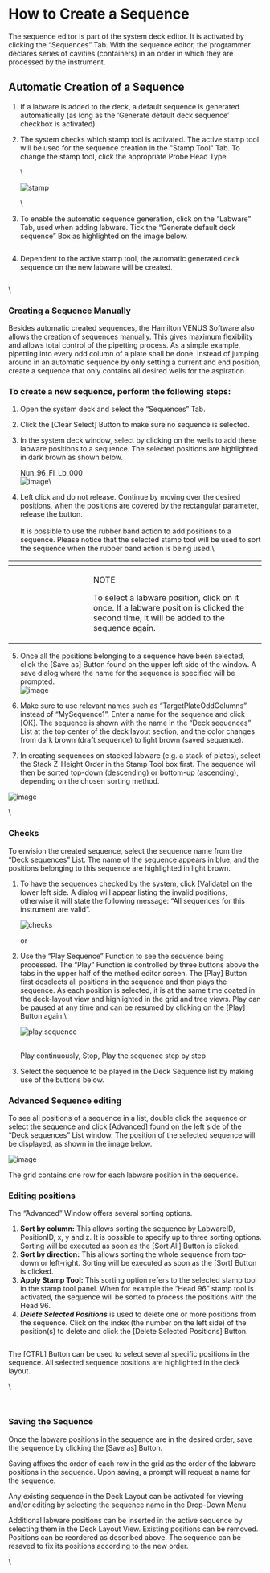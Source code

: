 # How to Create a Sequence

The sequence editor is part of the system deck editor. It is activated by clicking the “Sequences” Tab. With the sequence editor, the programmer declares series of cavities (containers) in an order in which they are processed by the instrument.

## Automatic Creation of a Sequence

1. If a labware is added to the deck, a default sequence is generated automatically (as long as the ‘Generate default deck sequence’ checkbox is activated).
2.  The system checks which stamp tool is activated. The active stamp tool will be used for the sequence creation in the "Stamp Tool" Tab. To change the stamp tool, click the appropriate Probe Head Type.

    \


    ![stamp](../../.gitbook/assets/Image\_446.gif)

    \

3.  To enable the automatic sequence generation, click on the “Labware” Tab, used when adding labware. Tick the “Generate default deck sequence” Box as highlighted on the image below.

    <figure><img src="../../.gitbook/assets/Image_447.png" alt=""><figcaption></figcaption></figure>
4. Dependent to the active stamp tool, the automatic generated deck sequence on the new labware will be created.

<figure><img src="../../.gitbook/assets/Image_448.jpg" alt=""><figcaption></figcaption></figure>

\


### Creating a Sequence Manually

Besides automatic created sequences, the Hamilton VENUS Software also allows the creation of sequences manually. This gives maximum flexibility and allows total control of the pipetting process. As a simple example, pipetting into every odd column of a plate shall be done. Instead of jumping around in an automatic sequence by only setting a current and end position, create a sequence that only contains all desired wells for the aspiration.



### To create a new sequence, perform the following steps:

1. Open the system deck and select the “Sequences” Tab.
2. Click the \[Clear Select] Button to make sure no sequence is selected.
3.  In the system deck window, select by clicking on the wells to add these labware positions to a sequence. The selected positions are highlighted in dark brown as shown below.



    Nun\_96\_Fl\_Lb\_000\
    ![image](../../.gitbook/assets/Image\_449.gif)\

4. Left click and do not release. Continue by moving over the desired positions, when the positions are covered by the rectangular parameter, release the button.\
   \
   It is possible to use the rubber band action to add positions to a sequence. Please notice that the selected stamp tool will be used to sort the sequence when the rubber band action is being used.\


<table data-header-hidden><thead><tr><th width="145"></th><th></th></tr></thead><tbody><tr><td><img src="../../.gitbook/assets/image (10) (1) (1) (1) (1) (1) (1) (1) (1) (1) (1) (1) (1) (1).png" alt="" data-size="original"></td><td><p>NOTE</p><p>To select a labware position, click on it once. If a labware position is clicked the second time, it will be added to the sequence again.</p></td></tr></tbody></table>

5.  Once all the positions belonging to a sequence have been selected, click the \[Save as] Button found on the upper left side of the window. A save dialog where the name for the sequence is specified will be prompted.\
    ![image](../../.gitbook/assets/Image\_451.jpg)


6. Make sure to use relevant names such as “TargetPlateOddColumns” instead of “MySequence1”. Enter a name for the sequence and click \[OK]. The sequence is shown with the name in the “Deck sequences” List at the top center of the deck layout section, and the color changes from dark brown (draft sequence) to light brown (saved sequence).
7. In creating sequences on stacked labware (e.g. a stack of plates), select the Stack Z-Height Order in the Stamp Tool box first. The sequence will then be sorted top-down (descending) or bottom-up (ascending), depending on the chosen sorting method.

![image](../../.gitbook/assets/Image\_452.png)

\


### Checks

To envision the created sequence, select the sequence name from the “Deck sequences” List. The name of the sequence appears in blue, and the positions belonging to this sequence are highlighted in light brown.

1.  To have the sequences checked by the system, click \[Validate] on the lower left side. A dialog will appear listing the invalid positions; otherwise it will state the following message: “All sequences for this instrument are valid”.

    ![checks](../../.gitbook/assets/Image\_453.gif)

    or
2.  Use the “Play Sequence” Function to see the sequence being processed. The “Play” Function is controlled by three buttons above the tabs in the upper half of the method editor screen. The \[Play] Button first deselects all positions in the sequence and then plays the sequence. As each position is selected, it is at the same time coated in the deck-layout view and highlighted in the grid and tree views. Play can be paused at any time and can be resumed by clicking on the \[Play] Button again.\


    ![play sequence](../../.gitbook/assets/Image\_454.gif)

    \
    Play continuously, Stop, Play the sequence step by step
3. Select the sequence to be played in the Deck Sequence list by making use of the buttons below.



### Advanced Sequence editing

To see all positions of a sequence in a list, double click the sequence or select the sequence and click \[Advanced] found on the left side of the “Deck sequences” List window. The position of the selected sequence will be displayed, as shown in the image below.

![image](../../.gitbook/assets/Image\_458.jpg)

The grid contains one row for each labware position in the sequence.

### Editing positions

The “Advanced” Window offers several sorting options.

1. **Sort by column:** This allows sorting the sequence by LabwareID, PositionID, x, y and z. It is possible to specify up to three sorting options. Sorting will be executed as soon as the \[Sort All] Button is clicked.
2. **Sort by direction:** This allows sorting the whole sequence from top-down or left-right. Sorting will be executed as soon as the \[Sort] Button is clicked.
3. **Apply Stamp Tool:** This sorting option refers to the selected stamp tool in the stamp tool panel. When for example the “Head 96” stamp tool is activated, the sequence will be sorted to process the positions with the Head 96.
4. _**Delete Selected Positions**_ is used to delete one or more positions from the sequence. Click on the index (the number on the left side) of the position(s) to delete and click the \[Delete Selected Positions] Button.

<figure><img src="../../.gitbook/assets/image (75) (1) (1).png" alt=""><figcaption></figcaption></figure>

The \[CTRL] Button can be used to select several specific positions in the sequence. All selected sequence positions are highlighted in the deck layout.

\


<div>

<figure><img src="../../.gitbook/assets/image (76) (1) (1).png" alt=""><figcaption></figcaption></figure>

 

<figure><img src="../../.gitbook/assets/image (77) (1) (1).png" alt=""><figcaption></figcaption></figure>

</div>



### Saving the Sequence

Once the labware positions in the sequence are in the desired order, save the sequence by clicking the \[Save as] Button.

Saving affixes the order of each row in the grid as the order of the labware positions in the sequence. Upon saving, a prompt will request a name for the sequence.

Any existing sequence in the Deck Layout can be activated for viewing and/or editing by selecting the sequence name in the Drop-Down Menu.

Additional labware positions can be inserted in the active sequence by selecting them in the Deck Layout View. Existing positions can be removed. Positions can be reordered as described above. The sequence can be resaved to fix its positions according to the new order.

\
